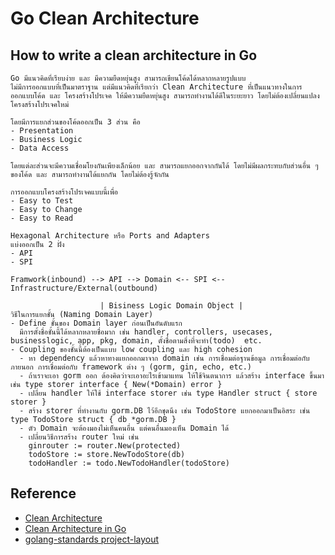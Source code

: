 # Go Clean Architecture

## How to write a clean architecture in Go

```
Go มีแนวคิดที่เรียบง่าย และ มีความยืดหยุ่นสูง สามารถเขียนโค้ดได้หลากหลายรูปแบบ
ไม่มีการออกแบบที่เป็นมาตราฐาน แต่มีแนวคิดที่เรียกว่า Clean Architecture ที่เป็นแนวทางในการออกแบบโค้ด และ โครงสร้างโปรเจค ให้มีความยืดหยุ่นสูง สามารถทำงานได้ดีในระยะยาว โดยไม่ต้องเปลี่ยนแปลงโครงสร้างโปรเจคใหม่

โดยมีการแยกส่วนของโค้ดออกเป็น 3 ส่วน คือ
- Presentation
- Business Logic
- Data Access

โดยแต่ละส่วนจะมีความเชื่อมโยงกันเพียงเล็กน้อย และ สามารถแยกออกจากกันได้ โดยไม่มีผลกระทบกับส่วนอื่น ๆ ของโค้ด และ สามารถทำงานได้แยกกัน โดยไม่ต้องรู้จักกัน

การออกแบบโครงสร้างโปรเจคแบบนี้เพื่อ
- Easy to Test
- Easy to Change
- Easy to Read

Hexagonal Architecture หรือ Ports and Adapters
แบ่งออกเป็น 2 ฝั่ง
- API
- SPI

Framwork(inbound) --> API --> Domain <-- SPI <-- Infrastructure/External(outbound)

                    | Bisiness Logic Domain Object |
วิธีในการแยกชั้น (Naming Domain Layer)
- Define ชั้นของ Domain layer ก่อนเป็นอันดับแรก
  มีการตั้งชื่อชั้นนี้ได้หลากหลายชื่อมาก เช่น handler, controllers, usecases, businesslogic, app, pkg, domain, ตั้งชื่อตามสิ่งที่จะทำ(todo)  etc.
- Coupling ของชั้นนี้ต้องเป็นแบบ low coupling และ high cohesion
  - หา dependency แล้วหาทางแยกออกมาจาก domain เช่น การเชื่อมต่อฐานข้อมูล การเชื่อมต่อกับภายนอก การเชื่อมต่อกับ framework ต่าง ๆ (gorm, gin, echo, etc.)
  - ถ้าเราจะเอา gorm ออก ต้องคิดว่าจะเอาอะไรเข้ามาแทน ให้ใช้จินตนาการ แล้วสร้าง interface ขึ้นมา เช่น type storer interface { New(*Domain) error }
  - เปลี่ยน handler ให้ใช้ interface storer เช่น type Handler struct { store storer }
  - สร้าง storer ที่ทำงานกับ gorm.DB ไว้อีกชุดนึง เช่น TodoStore แยกออกมาเป็นอิสระ เช่น type TodoStore struct { db *gorm.DB }
  - ตัว Domain จะต้องมองไม่เห็นคนอื่น แต่คนอื่นมองเห็น Domain ได้
  - เปลี่ยนวิธีการสร้าง router ใหม่ เช่น
    ginrouter := router.New(protected)
    todoStore := store.NewTodoStore(db)
    todoHandler := todo.NewTodoHandler(todoStore)
```

## Reference

- [Clean Architecture](https://blog.cleancoder.com/uncle-bob/2012/08/13/the-clean-architecture.html)
- [Clean Architecture in Go](https://medium.com/@eminetto/clean-architecture-in-go-4030f11ec1b1)
- [golang-standards project-layout](https://github.com/golang-standards/project-layout)
